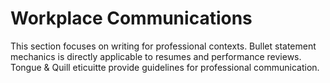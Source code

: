 # Workplace Communications

This section focuses on writing for professional contexts. Bullet statement mechanics is directly applicable to resumes and performance reviews. Tongue & Quill eticuitte provide guidelines for professional communication.&#x20;
